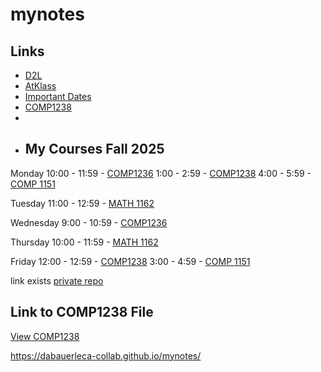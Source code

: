 # mynotes

## Links
- [D2L](https://learn.georgebrown.ca)
- [AtKlass](https://app.atklass.com)
- [Important Dates](https://www.georgebrown.ca/current-students/important-dates?term=27246&category=131)
- [COMP1238 ](comp1238.md)
- 
- ## My Courses Fall 2025

Monday
10:00 - 11:59 - [COMP1236](https://learn.georgebrown.ca/d2l/home/416378) 
1:00 - 2:59 - [COMP1238](https://learn.georgebrown.ca/d2l/home/412494) 
4:00 - 5:59 - [COMP 1151](https://learn.georgebrown.ca/d2l/home/408347) 

Tuesday
11:00 - 12:59 - [MATH 1162 ](https://learn.georgebrown.ca/d2l/home/405827) 

Wednesday 
9:00 - 10:59  - [COMP1236](https://learn.georgebrown.ca/d2l/home/416378) 

Thursday
10:00 - 11:59 - [MATH 1162 ](https://learn.georgebrown.ca/d2l/home/405827) 

Friday
12:00 - 12:59 - [COMP1238](https://learn.georgebrown.ca/d2l/home/412494)
3:00 - 4:59 - [COMP 1151](https://learn.georgebrown.ca/d2l/home/408347) 


link exists [private repo](https://dabauerleca-collab.github.io/mynotes/) 

## Link to COMP1238 File
[View COMP1238](comp1238.md)

https://dabauerleca-collab.github.io/mynotes/
